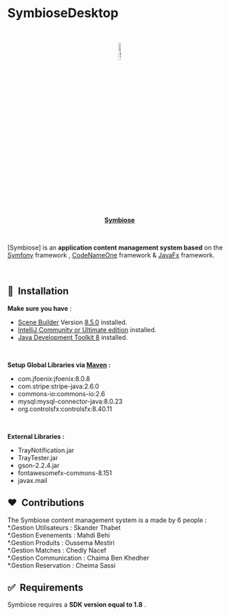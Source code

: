 # SymbioseDesktop

<br/>
<p align="center">
    <a href="#">
        <img width="10%" src="https://i.imgur.com/OoAGhF3.png" alt="Sulu logo">
      <br><strong>Symbiose</strong>
    </a>
</p>

<br/>

[Symbiose] is an **application content management system based** on the [Symfony](https://symfony.com/) framework , [CodeNameOne](https://www.codenameone.com/) framework & [JavaFx](https://openjfx.io/) framework. 

<br/>

## 🚀&nbsp; Installation

**Make sure you have** :
* [Scene Builder](https://gluonhq.com/products/scene-builder/) Version [8.5.0](https://gluonhq.com/products/scene-builder/thanks/?dl=/download/scene-builder-kit/) installed.
* [IntelliJ Community or Ultimate edition](https://www.jetbrains.com/idea/download/) installed.
* [Java Development Toolkit 8](http://www.oracle.com/technetwork/java/javase/downloads/jdk8-downloads-2133151.html) installed.
<br>

**Setup Global Libraries via [Maven](https://mvnrepository.com/) :**
* com.jfoenix:jfoenix:8.0.8
* com.stripe:stripe-java:2.6.0
* commons-io:commons-io:2.6
* mysql:mysql-connector-java:8.0.23
* org.controlsfx:controlsfx:8.40.11


<br>

**External Libraries :**
* TrayNotification.jar
* TrayTester.jar
* gson-2.2.4.jar
* fontawesomefx-commons-8.151
* javax.mail


## ❤️&nbsp; Contributions

The Symbiose content management system is a made by 6 people : 
<br>
*.Gestion Utilisateurs : Skander Thabet
<br>
*.Gestion Evenements : Mahdi Behi
<br>
*.Gestion Produits : Oussema Mestiri
<br>
*.Gestion Matches : Chedly Nacef
<br>
*.Gestion Communication : Chaima Ben Khedher
<br>
*.Gestion Reservation : Cheima Sassi


## ✅&nbsp; Requirements

Symbiose requires a **SDK version equal to 1.8** .
